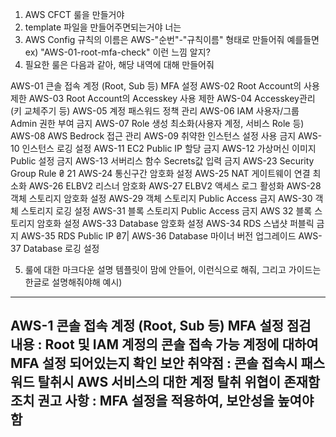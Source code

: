 1. AWS CFCT 룰을 만들거야
2. template 파일을 만들어주면되는거야 너는
3. AWS Config 규칙의 이름은 AWS-"순번"-"규칙이름" 형태로 만들어줘 예를들면
ex) "AWS-01-root-mfa-check" 이런 느낌 알지?
4. 필요한 룰은 다음과 같아, 해당 내역에 대해 만들어줘

AWS-01	큰솔 접속 계정 (Root, Sub 등) MFA 설정
AWS-02	Root Account의 사용 제한
AWS-03	Root Account의 Accesskey 사용 제한
AWS-04	Accesskey관리(키 교체주기 등)
AWS-05	계정 패스워드 정책 관리
AWS-06	IAM 사용자/그룹 Admin 권한 부여 금지
AWS-07	Role 생성 최소화(사용자 계정, 서비스 Role 등)
AWS-08	AWS Bedrock 접근 관리
AWS-09	취약한 인스턴스 설정 사용 금지
AWS-10	인스턴스 로깅 설정
AWS-11	EC2 Public IP 할당 금지
AWS-12 	가상머신 이미지 Public 설정 금지
AWS-13 	서버리스 함수 Secrets값 입력 금지
AWS-23 Security Group Rule ₴ 21
AWS-24 통신구간 암호화 설정
AWS-25 NAT 게이트웨이 연결 최소화
AWS-26 ELBV2 리스너 암호화
AWS-27 ELBV2 액세스 로그 활성화
AWS-28 객체 스토리지 암호화 설정
AWS-29 객체 스토리지 Public Access 금지
AWS-30 객체 스토리지 로깅 설정
AWS-31 블록 스토리지 Public Access 금지
AWS 32 블록 스토리지 암호화 설정
AWS-33 Database 암호화 설정
AWS-34 RDS 스냅샷 퍼블릭 금지
AWS-35 RDS Public IP ₴7|
AWS-36 Database 마이너 버전 업그레이드
AWS-37 Database 로깅 설정


5. 룰에 대한 마크다운 설명 템플릿이 맘에 안들어, 이런식으로 해줘, 그리고 가이드는 한글로 설명해줘야해
예시)
----
AWS-1 콘솔 접속 계정 (Root, Sub 등) MFA 설정
점검 내용 : Root 및 IAM 계정의 콘솔 접속 가능 계정에 대하여 MFA 설정 되어있는지 확인
보안 취약점 : 콘솔 접속시 패스워드 탈취시 AWS 서비스의 대한 계정 탈취 위협이 존재함
조치 권고 사항 : MFA 설정을 적용하여, 보안성을 높여야함
---
